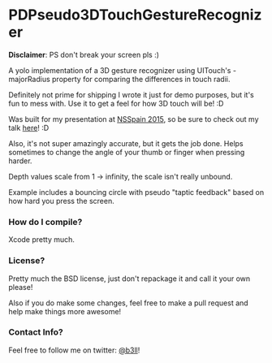 # PDPseudo3DTouchGestureRecognizer

**Disclaimer**: PS don't break your screen pls :)

A yolo implementation of a 3D gesture recognizer using UITouch's -majorRadius property for comparing the differences in touch radii.

Definitely not prime for shipping I wrote it just for demo purposes, but it's fun to mess with. Use it to get a feel for how 3D touch will be! :D

Was built for my presentation at [NSSpain 2015](http://www.nsspain.com), so be sure to check out my talk [here](https://vimeo.com/145048167)! :D 

Also, it's not super amazingly accurate, but it gets the job done. Helps sometimes to change the angle of your thumb or finger when pressing harder.

Depth values scale from 1 -> infinity, the scale isn't really unbound.

Example includes a bouncing circle with pseudo "taptic feedback" based on how hard you press the screen.

### How do I compile?
Xcode pretty much.

### License?
Pretty much the BSD license, just don't repackage it and call it your own please!

Also if you do make some changes, feel free to make a pull request and help make things more awesome!

### Contact Info?

Feel free to follow me on twitter: [@b3ll](https://www.twitter.com/b3ll)!

